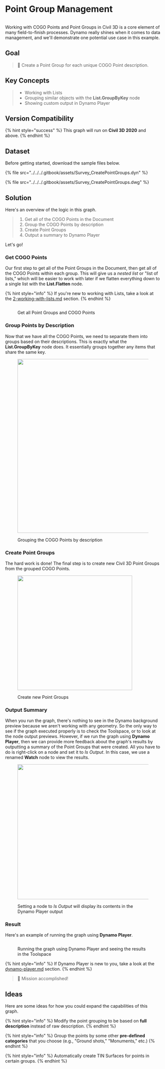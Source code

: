 # Point Group Management

<figure><img src="../../../.gitbook/assets/Survey_CreatePointGroups_Player.gif" alt=""><figcaption></figcaption></figure>

Working with COGO Points and Point Groups in Civil 3D is a core element of many field-to-finish processes. Dynamo really shines when it comes to data management, and we'll demonstrate one potential use case in this example. &#x20;

## Goal

> :dart: Create a Point Group for each unique COGO Point description.&#x20;

## Key Concepts

> * Working with Lists
> * Grouping similar objects with the **List.GroupByKey** node
> * Showing custom output in Dynamo Player

## Version Compatibility

{% hint style="success" %}
This graph will run on **Civil 3D 2020** and above.
{% endhint %}

## Dataset

Before getting started, download the sample files below.

{% file src="../../../.gitbook/assets/Survey_CreatePointGroups.dyn" %}

{% file src="../../../.gitbook/assets/Survey_CreatePointGroups.dwg" %}

## Solution

Here's an overview of the logic in this graph.

> 1. Get all of the COGO Points in the Document
> 2. Group the COGO Points by description
> 3. Create Point Groups
> 4. Output a summary to Dynamo Player

Let's go!

### Get COGO Points

Our first step to get all of the Point Groups in the Document, then get all of the COGO Points within each group. This will give us a _nested list_ or "list of lists," which will be easier to work with later if we flatten everything down to a single list with the **List.Flatten** node.

{% hint style="info" %}
If you're new to working with Lists, take a look at the [2-working-with-lists.md](../../../5\_essential\_nodes\_and\_concepts/5-4\_designing-with-lists/2-working-with-lists.md "mention") section.
{% endhint %}

<figure><img src="../../../.gitbook/assets/Survey_CreatePointGroups_GetPoints.png" alt=""><figcaption><p>Get all Point Groups and COGO Points </p></figcaption></figure>

### Group Points by Description

Now that we have all the COGO Points, we need to separate them into groups based on their descriptions. This is exactly what the **List.GroupByKey** node does. It essentially groups together any items that share the same key.

<figure><img src="../../../.gitbook/assets/Survey_CreatePointGroups_GroupPoints.png" alt="" width="563"><figcaption><p>Grouping the COGO Points by description</p></figcaption></figure>

### Create Point Groups

The hard work is done! The final step is to create new Civil 3D Point Groups from the grouped COGO Points.

<figure><img src="../../../.gitbook/assets/Survey_CreatePointGroups_CreatePointGroups.png" alt="" width="371"><figcaption><p>Create new Point Groups</p></figcaption></figure>

### Output Summary

When you run the graph, there's nothing to see in the Dynamo background preview because we aren't working with any geometry. So the only way to see if the graph executed properly is to check the Toolspace, or to look at the node output previews. However, if we run the graph using **Dynamo Player**, then we can provide more feedback about the graph's results by outputting a summary of the Point Groups that were created. All you have to do is right-click on a node and set it to _Is Output_. In this case, we use a renamed **Watch** node to view the results.

<figure><img src="../../../.gitbook/assets/Survey_CreatePointGroups_Output.png" alt="" width="437"><figcaption><p>Setting a node to <em>Is Output</em> will display its contents in the Dynamo Player output</p></figcaption></figure>

### Result

Here's an example of running the graph using **Dynamo Player**.

<figure><img src="../../../.gitbook/assets/Survey_CreatePointGroups_Player.gif" alt=""><figcaption><p>Running the graph using Dynamo Player and seeing the results in the Toolspace</p></figcaption></figure>

{% hint style="info" %}
If Dynamo Player is new to you, take a look at the [dynamo-player.md](../../dynamo-player.md "mention") section.
{% endhint %}

> :tada: Mission accomplished!

## Ideas

Here are some ideas for how you could expand the capabilities of this graph.

{% hint style="info" %}
Modify the point grouping to be based on **full description** instead of raw description.
{% endhint %}

{% hint style="info" %}
Group the points by some other **pre-defined categories** that you choose (e.g., "Ground shots," "Monuments," etc.)
{% endhint %}

{% hint style="info" %}
Automatically create TIN Surfaces for points in certain groups.
{% endhint %}
